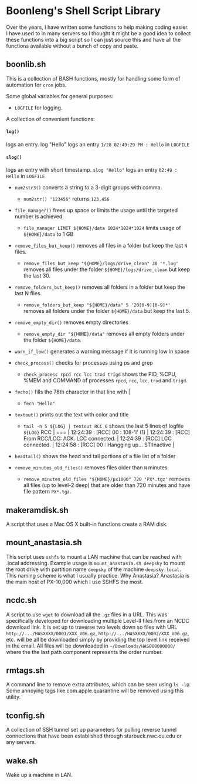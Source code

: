 Boonleng's Shell Script Library
===============================

Over the years, I have written some functions to help making coding easier. I have used to in many servers so I thought it might be a good idea to collect these functions into a big script so I can just source this and have all the functions available without a bunch of copy and paste.


boonlib.sh
----------
This is a collection of BASH functions, mostly for handling some form of automation for `cron` jobs.

Some global variables for general purposes:
- `LOGFILE` for logging.

A collection of convenient functions:

#### `log()`
logs an entry.
	log "Hello"
logs an entry `1/28 02:49:29 PM : Hello` in `LOGFILE`
	
#### `slog()`
logs an entry with short timestamp.
	`slog "Hello"` logs an entry `02:49 : Hello` in `LOGFILE`
	
- `num2str3()` converts a string to a 3-digit groups with comma.
	- `num2str() "123456"` returns `123,456`
	
- `file_manager()` frees up space or limits the usage until the targeted number is achieved.
	- `file_manager LIMIT ${HOME}/data 1024*1024*1024` limits usage of `${HOME}/data` to 1 GB
	
- `remove_files_but_keep()` removes all files in a folder but keep the last `N` files.
	- `remove_files_but_keep "${HOME}/logs/drive_clean" 30 '*.log'` removes all files under the folder `${HOME}/logs/drive_clean` but keep the last 30.
	
- `remove_folders_but_keep()` removes all folders in a folder but keep the last N files.
	- `remove_folders_but_keep "${HOME}/data" 5 '20[0-9][0-9]*'` removes all folders under the folder `${HOME}/data` but keep the last 5.

- `remove_empty_dir()` removes empty directories
	- `remove_empty_dir "${HOME}/data"` removes all empty folders under the folder `${HOME}/data`.

- `warn_if_low()` generates a warning message if it is running low in space

- `check_process()` checks for processes using ps and grep
	- `check_process rpcd rcc lcc trxd trigd` shows the PID, %CPU, %MEM and COMMAND of processes `rpcd`, `rcc`, `lcc`, `trxd` and `trigd`.
	
- `fecho()` fills the 78th character in that line with |
	- `fech "Hello"`

- `textout()` prints out the text with color and title
	- `tail -n 5 ${LOG} | textout RCC 6` shows the last 5 lines of logfile `${LOG}`
		RCC                                                                           |
		===                                                                           |
		12:24:39 : [RCC]       00 <Kate>: 108-'l' (1)                                 |
		12:24:39 : [RCC]    From RCC/LCC: ACK. LCC connected.                         |
		12:24:39 : [RCC] LCC connected.                                               |
		12:24:58 : [RCC]       00 <Kate>: Hangging up...  ST:Inactive                 |


- `headtail()` shows the head and tail portions of a file list of a folder

- `remove_minutes_old_files()` removes files older than `N` minutes.
	- `remove_minutes_old_files "${HOME}/px1000" 720 'PX*.tgz'` removes all files (up to level-2 deep) that are older than 720 minutes and have file pattern `PX*.tgz`.

makeramdisk.sh
--------------
A script that uses a Mac OS X built-in functions create a RAM disk.


mount_anastasia.sh
------------------
This script uses `sshfs` to mount a LAN machine that can be reached with .local addressing. Example usage is `mount_anastasia.sh deepsky` to mount the root drive with partition name `deepsky` of the machine `deepsky.local`. This naming scheme is what I usually practice. Why Anastasia? Anastasia is the main host of PX-10,000 which I use SSHFS the most.


ncdc.sh
-------
A script to use `wget` to download all the `.gz` files in a URL. This was specifically developed for downloading multiple Level-II files from an NCDC download link. It is set up to traverse two levels down so files with URL `http://.../HASXXXX/0001/XXX_V06.gz`, `http://.../HASXXXX/0002/XXX_V06.gz`, etc. will be all be downloaded simply by providing the top level link received in the email. All files will be downloaded in `~/Downloads/HAS000000000/` where the the last path component represents the order number.


rmtags.sh
---------
A command line to remove extra attributes, which can be seen using `ls -l@`. Some annoying tags like com.apple.quarantine will be removed using this utility.


tconfig.sh
----------
A collection of SSH tunnel set up parameters for pulling reverse tunnel connections that have been established through starbuck.nwc.ou.edu or any servers.


wake.sh
-------
Wake up a machine in LAN.

